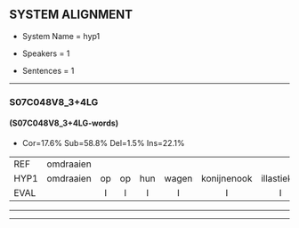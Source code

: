 
## SYSTEM ALIGNMENT

- System Name = hyp1

- Speakers = 1

- Sentences = 1

---

### S07C048V8_3+4LG

#### (S07C048V8_3+4LG-words)

- Cor=17.6%	Sub=58.8%	Del=1.5%	Ins=22.1%

|  |  |  |  |  |  |  |  |  |  |  |  |  |  |  |  |  |  |  |  |  |  |  |  |  |  |  |  |  |  |  |  |  |  |  |  |  |  |  |  |  |  |  |  |  |  |  |  |  |  |  |  |  |  |  |  |  |  |  |  |  |  |  |  |  |  |  |  |  |
|:--- |:---:|:---:|:---:|:---:|:---:|:---:|:---:|:---:|:---:|:---:|:---:|:---:|:---:|:---:|:---:|:---:|:---:|:---:|:---:|:---:|:---:|:---:|:---:|:---:|:---:|:---:|:---:|:---:|:---:|:---:|:---:|:---:|:---:|:---:|:---:|:---:|:---:|:---:|:---:|:---:|:---:|:---:|:---:|:---:|:---:|:---:|:---:|:---:|:---:|:---:|:---:|:---:|:---:|:---:|:---:|:---:|:---:|:---:|:---:|:---:|:---:|:---:|:---:|:---:|:---:|:---:|:---:|:---:|
| REF | omdraaien |  |  |  |  |  |  |  | poppenwagen | * | * | konijnenhok | elastiekje | ruziemaken | teddybeer | dierentuin | paddenstoelen | verstoppertje | wasmachine | * | fototoestel | toiletpapier | vrachtwagen | buurmannen |  | vogelkooi | olifant | schommelen | iedereen |  | schoenenwinkel | knutselen | ophangen | verjaardag | sprookjesboek | * | sprookjesboek |  | tandenborstel | lucifer | slaapkamer | achterdeur | ziekenhuis |  |  | nieuwsgierig | nieuwsgierig | afblijven | * | * | kabouter | washandje | sneeuwwitje | goeiendag | goeiendag | vakantie |  |  |  | limonade | limonade | autorijden | eindelijk | familie | chocolade | * | * | * |
| HYP1 | omdraaien | op | op | hun | wagen | konijnenook | illastiekje | ruzie | maken | dedib | dierentaan | patten | stuu | en | verstobertje | was | magin | foto | fototov | stelv | toilled | papier | vrachtwagen | buurmannen | vongel | kooi | olifand | schoennenen | iedereen | schoene | winkel | knutselen | ophangen | verjaardag | spol | sprooi | sprookjesboek | dandenbor | stel | leuggior | slaapkamer | achterder | ziekenhuis | nieuws | gierig | afbil | afbel | neven | kapbater | was | handj | sneewitje | goeie | goeien | dag | vakantie | limonv | limov | nadev | autoeden | en | de | luk | familie |  | koken | kokola | de |
| EVAL |  | I | I | I | I | I | I | I | S | S | S | S | S | S | S | S | S | S | S | S | S | S |  |  | I | S | S | S |  | I | S |  |  |  | S | S |  | I | S | S |  | S |  | I | I | S | S | S | S | S | S | S | S | S | S |  | I | I | I | S | S | S | S |  | D | S | S | S |
---

---
